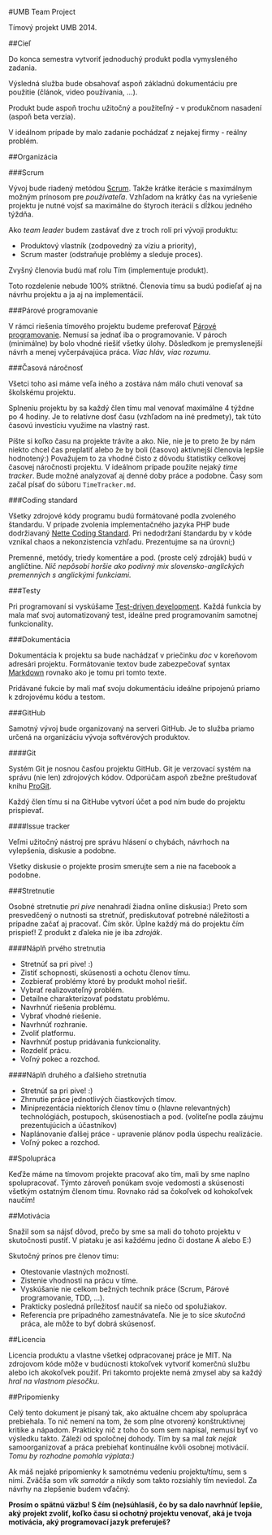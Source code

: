 #UMB Team Project

Tímový projekt UMB 2014.

##Cieľ

Do konca semestra vytvoriť jednoduchý produkt podla vymysleného zadania.

Výsledná služba bude obsahovať aspoň základnú dokumentáciu pre použitie (článok, video používania, ...).

Produkt bude aspoň trochu užitočný a použiteľný - v produkčnom nasadení (aspoň beta verzia).

V ideálnom prípade by malo zadanie pochádzať z nejakej firmy - reálny problém.

##Organizácia

###Scrum

Vývoj bude riadený metódou [Scrum](http://www.infoq.com/resource/news/2010/01/kanban-scrum-minibook/en/resources/KanbanAndScrum-Slovak.pdf). Takže krátke iterácie s maximálnym možným prínosom pre *používateľa*. Vzhľadom na krátky čas na vyriešenie projektu je nutné vojsť sa maximálne do štyroch iterácií s dĺžkou jedného týždňa.

Ako *team leader* budem zastávať dve z troch rolí pri vývoji produktu:

- Produktový vlastník (zodpovedný za víziu a priority),
- Scrum master (odstraňuje problémy a sleduje proces).

Zvyšný členovia budú mať rolu Tím (implementuje produkt).

Toto rozdelenie nebude 100% striktné. Členovia tímu sa budú podieľať aj na návrhu projektu a ja aj na implementácií.

###Párové programovanie

V rámci riešenia tímového projektu budeme preferovať [Párové programovanie](http://cs.wikipedia.org/wiki/Extr%C3%A9mn%C3%AD_programov%C3%A1n%C3%AD#P.C3.A1rov.C3.A9_programov.C3.A1n.C3.AD). Nemusí sa jednať iba o programovanie. V pároch (minimálne) by bolo vhodné riešiť všetky úlohy. Dôsledkom je premyslenejší návrh a menej vyčerpávajúca práca. *Viac hláv, viac rozumu.*

###Časová náročnosť

Všetci toho asi máme veľa iného a zostáva nám málo chuti venovať sa školskému projektu.

Splneniu projektu by sa každý člen tímu mal venovať maximálne 4 týždne po 4 hodiny. Je to relatívne dosť času (vzhľadom na iné predmety), tak túto časovú investíciu využime na vlastný rast.

Píšte si koľko času na projekte trávite a ako. Nie, nie je to preto že by nám niekto chcel čas preplatiť alebo že by boli (časovo) aktívnejší členovia lepšie hodnotený:) Považujem to za vhodné čisto z dôvodu štatistiky celkovej časovej náročnosti projektu. V ideálnom prípade použite nejaký *time tracker*. Bude možné analyzovať aj denné doby práce a podobne. Časy som začal písať do súboru `TimeTracker.md`.

###Coding standard

Všetky zdrojové kódy programu budú formátované podla zvoleného štandardu. V prípade zvolenia implementačného jazyka PHP bude dodržiavaný [Nette Coding Standard](http://doc.nette.org/en/2.1/coding-standard). Pri nedodržaní štandardu by v kóde vznikal chaos a nekonzistencia vzhľadu. Prezentujme sa na úrovni;)

Premenné, metódy, triedy komentáre a pod. (proste celý zdroják) budú v angličtine. *Nič nepôsobí horšie ako podivný mix slovensko-anglických premenných s anglickými funkciami.*

###Testy

Pri programovaní si vyskúšame [Test-driven development](http://en.wikipedia.org/wiki/Test-driven_development). Každá funkcia by mala mať svoj automatizovaný test, ideálne pred programovaním samotnej funkcionality.

###Dokumentácia

Dokumentácia k projektu sa bude nachádzať v priečinku *doc* v koreňovom adresári projektu. Formátovanie textov bude zabezpečovať syntax [Markdown](http://daringfireball.net/projects/markdown/syntax) rovnako ako je tomu pri tomto texte.

Pridávané fukcie by mali mať svoju dokumentáciu ideálne pripojenú priamo k zdrojovému kódu a testom.

###GitHub

Samotný vývoj bude organizovaný na serveri GitHub. Je to služba priamo určená na organizáciu vývoja softvérových produktov.

####Git

Systém Git je nosnou časťou projektu GitHub. Git je verzovací systém na správu (nie len) zdrojových kódov. Odporúčam aspoň zbežne preštudovať knihu [ProGit](http://knihy.nic.cz/files/nic/edice/scott_chacon_pro_git.pdf).

Každý člen tímu si na GitHube vytvorí účet a pod ním bude do projektu prispievať.

####Issue tracker

Veľmi užitočný nástroj pre správu hlásení o chybách, návrhoch na vylepšenia, diskusie a podobne.

Všetky diskusie o projekte prosím smerujte sem a nie na facebook a podobne.

###Stretnutie

Osobné stretnutie *pri pive* nenahradí žiadna online diskusia:) Preto som presvedčený o nutnosti sa stretnúť, prediskutovať potrebné náležitosti a prípadne začať aj pracovať. Čím skôr. Úplne každý má do projektu čím prispieť! Z produkt z ďaleka nie je iba *zdroják*.

####Náplň prvého stretnutia

- Stretnúť sa pri pive! :)
- Zistiť schopnosti, skúsenosti a ochotu členov tímu.
- Zozbierať problémy ktoré by produkt mohol riešiť.
- Vybrať realizovateľný problém.
- Detailne charakterizovať podstatu problému.
- Navrhnúť riešenia problému.
- Vybrať vhodné riešenie.
- Navrhnúť rozhranie.
- Zvoliť platformu.
- Navrhnúť postup pridávania funkcionality.
- Rozdeliť prácu.
- Voľný pokec a rozchod.

####Náplň druhého a ďalšieho stretnutia

- Stretnúť sa pri pive! :)
- Zhrnutie práce jednotlivých čiastkových tímov.
- Miniprezentácia niektorích členov tímu o (hlavne relevantných) technológiách, postupoch, skúsenostiach a pod. (voliteľne podla záujmu prezentujúcich a účastníkov)
- Naplánovanie ďalšej práce - upravenie plánov podla úspechu realizácie.
- Voľný pokec a rozchod.

##Spolupráca

Keďže máme na tímovom projekte pracovať ako tím, mali by sme naplno spolupracovať. Týmto zároveň ponúkam svoje vedomosti a skúsenosti všetkým ostatným členom tímu. Rovnako rád sa čokoľvek od kohokoľvek naučím!

##Motivácia

Snažil som sa nájsť dôvod, prečo by sme sa mali do tohoto projektu v skutočnosti pustiť. V piataku je asi každému jedno či dostane A alebo E:)

Skutočný prínos pre členov tímu:

- Otestovanie vlastných možností.
- Zistenie vhodnosti na prácu v tíme.
- Vyskúšanie nie celkom bežných techník práce (Scrum, Párové programovanie, TDD, ...).
- Prakticky posledná príležitosť naučiť sa niečo od spolužiakov.
- Referencia pre prípadného zamestnávateľa. Nie je to síce *skutočná* práca, ale môže to byť dobrá skúsenosť.

##Licencia

Licencia produktu a vlastne všetkej odpracovanej práce je MIT. Na zdrojovom kóde môže v budúcnosti ktokoľvek vytvoriť komerčnú službu alebo ich akokoľvek použiť. Pri takomto projekte nemá zmysel aby sa každý *hral na vlastnom piesočku*.

##Pripomienky

Celý tento dokument je písaný tak, ako aktuálne chcem aby spolupráca prebiehala. To nič nemení na tom, že som plne otvorený konštruktívnej kritike a nápadom. Prakticky nič z toho čo som sem napísal, nemusí byť vo výsledku takto. Záleží od spoločnej dohody. Tím by sa mal *tak nejak* samoorganizovať a práca prebiehať kontinuálne kvôli osobnej motivácií. *Tomu by rozhodne pomohla výplata:)*

Ak máš nejaké pripomienky k samotnému vedeniu projektu/tímu, sem s nimi. Zväčša som *vlk samotár* a nikdy som takto rozsiahly tím neviedol. Za návrhy na zlepšenie budem vďačný.

**Prosím o spätnú väzbu! S čím (ne)súhlasíš, čo by sa dalo navrhnúť lepšie, aký projekt zvoliť, koľko času si ochotný projektu venovať, aká je tvoja motivácia, aký programovací jazyk preferuješ?**